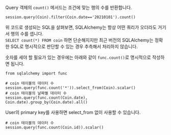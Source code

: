 Query 객체의  `count()` 메서드는 조건에 맞는 행의 수를 반환합니다.

```{.python}
session.query(Coin).filter(Coin.date=='20210101').count()
```
위 코드로 생성되는 SQL을 살펴보면, SQLAlchemy는 항상 어떤 쿼리가 오더라도 거기서 행의 수를 셉니다.   
`SELECT count(*) FROM coin` 하면 단순해지지만 최근 버전의 SQLAlchemy는 정확한 SQL로 명시적으로 판단할 수 있는 경우 추측해서 처리하지 않습니다.  
  
숫자를 세야 할 필요가 있는 경우에는 아래와 같이 `func.count()`로 명시적으로 작성하면 됩니다.

```{.python}
from sqlalchemy import func

# coin 테이블의 데이터 수
session.query(func.count('*')).select_from(Coin).scalar()
# coin 테이블의 날짜별 데이터 수
session.query(func.count(Coin.date), Coin.date).group_by(Coin.date).all()
```

User의 primary key를 사용하면 select_from 없이 사용할 수 있습니다.

```{.python}
# coin 테이블의 데이터 수
session.query(func.count(Coin.id)).scalar()
```
